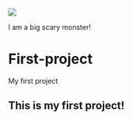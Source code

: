 <img src="https://media.giphy.com/media/Sr1mQasbC41FK/giphy.gif?cid=ecf05e47anj6rrtiac0sk9q0cf7j03tet2hcx96w22uwp46u&rid=giphy.gif&ct=g">

I am a big scary monster!

# First-project

My first project

## This is my first project!
